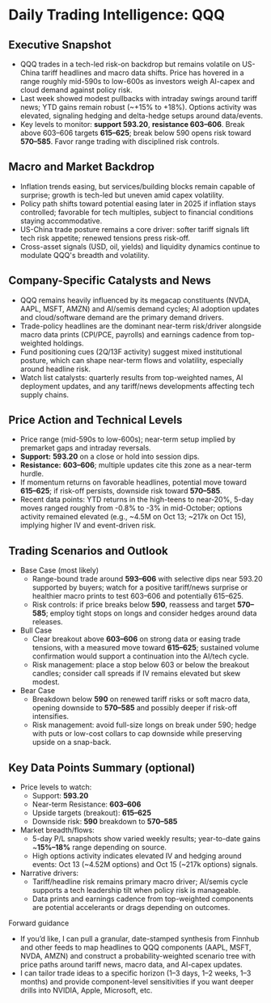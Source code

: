 # Daily Trading Intelligence: QQQ

## Executive Snapshot
- QQQ trades in a tech-led risk-on backdrop but remains volatile on US-China tariff headlines and macro data shifts. Price has hovered in a range roughly mid-590s to low-600s as investors weigh AI-capex and cloud demand against policy risk.
- Last week showed modest pullbacks with intraday swings around tariff news; YTD gains remain robust (~+15% to +18%). Options activity was elevated, signaling hedging and delta-hedge setups around data/events.
- Key levels to monitor: **support 593.20**, **resistance 603–606**. Break above 603–606 targets **615–625**; break below 590 opens risk toward **570–585**. Favor range trading with disciplined risk controls.

## Macro and Market Backdrop
- Inflation trends easing, but services/building blocks remain capable of surprise; growth is tech-led but uneven amid capex volatility.
- Policy path shifts toward potential easing later in 2025 if inflation stays controlled; favorable for tech multiples, subject to financial conditions staying accommodative.
- US-China trade posture remains a core driver: softer tariff signals lift tech risk appetite; renewed tensions press risk-off.
- Cross-asset signals (USD, oil, yields) and liquidity dynamics continue to modulate QQQ's breadth and volatility.

## Company-Specific Catalysts and News
- QQQ remains heavily influenced by its megacap constituents (NVDA, AAPL, MSFT, AMZN) and AI/semis demand cycles; AI adoption updates and cloud/software demand are the primary demand drivers.
- Trade-policy headlines are the dominant near-term risk/driver alongside macro data prints (CPI/PCE, payrolls) and earnings cadence from top-weighted holdings.
- Fund positioning cues (2Q/13F activity) suggest mixed institutional posture, which can shape near-term flows and volatility, especially around headline risk.
- Watch list catalysts: quarterly results from top-weighted names, AI deployment updates, and any tariff/news developments affecting tech supply chains.

## Price Action and Technical Levels
- Price range (mid-590s to low-600s); near-term setup implied by premarket gaps and intraday reversals.
- **Support:** **593.20** on a close or hold into session dips.
- **Resistance:** **603–606**; multiple updates cite this zone as a near-term hurdle.
- If momentum returns on favorable headlines, potential move toward **615–625**; if risk-off persists, downside risk toward **570–585**.
- Recent data points: YTD returns in the high-teens to near-20%, 5-day moves ranged roughly from -0.8% to -3% in mid-October; options activity remained elevated (e.g., ~4.5M on Oct 13; ~217k on Oct 15), implying higher IV and event-driven risk.

## Trading Scenarios and Outlook
- Base Case (most likely)
  - Range-bound trade around **593–606** with selective dips near 593.20 supported by buyers; watch for a positive tariff/news surprise or healthier macro prints to test 603–606 and potentially 615–625.
  - Risk controls: if price breaks below **590**, reassess and target **570–585**; employ tight stops on longs and consider hedges around data releases.
- Bull Case
  - Clear breakout above **603–606** on strong data or easing trade tensions, with a measured move toward **615–625**; sustained volume confirmation would support a continuation into the AI/tech cycle.
  - Risk management: place a stop below 603 or below the breakout candles; consider call spreads if IV remains elevated but skew modest.
- Bear Case
  - Breakdown below **590** on renewed tariff risks or soft macro data, opening downside to **570–585** and possibly deeper if risk-off intensifies.
  - Risk management: avoid full-size longs on break under 590; hedge with puts or low-cost collars to cap downside while preserving upside on a snap-back.

## Key Data Points Summary (optional)
- Price levels to watch:
  - Support: **593.20**
  - Near-term Resistance: **603–606**
  - Upside targets (breakout): **615–625**
  - Downside risk: **590** breakdown to **570–585**
- Market breadth/flows:
  - 5-day P/L snapshots show varied weekly results; year-to-date gains ~**15%–18%** range depending on source.
  - High options activity indicates elevated IV and hedging around events: Oct 13 (~4.52M options) and Oct 15 (~217k options) signals.
- Narrative drivers:
  - Tariff/headline risk remains primary macro driver; AI/semis cycle supports a tech leadership tilt when policy risk is manageable.
  - Data prints and earnings cadence from top-weighted components are potential accelerants or drags depending on outcomes.

Forward guidance
- If you’d like, I can pull a granular, date-stamped synthesis from Finnhub and other feeds to map headlines to QQQ components (AAPL, MSFT, NVDA, AMZN) and construct a probability-weighted scenario tree with price paths around tariff news, macro data, and AI-capex updates.
- I can tailor trade ideas to a specific horizon (1–3 days, 1–2 weeks, 1–3 months) and provide component-level sensitivities if you want deeper drills into NVIDIA, Apple, Microsoft, etc.